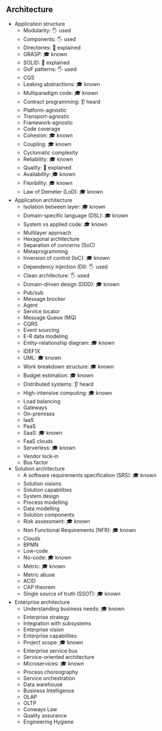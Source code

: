 ## Architecture

- Application structure
  - Modularity: 🖐️ used
  - Components: 🖐️ used
  - Directories: 🙋 explained
  - GRASP: 🎓 known
  - SOLID: 🙋 explained
  - GoF patterns: 🖐️ used
  - CQS
  - Leaking abstractions: 🎓 known
  - Multiparadigm code: 🎓 known
  - Contract programming: 👂 heard
  - Platform-agnostic
  - Transport-agnostic
  - Framework-agnostic
  - Code coverage
  - Cohesion: 🎓 known
  - Coupling: 🎓 known
  - Cyclomatic complexity
  - Reliability: 🎓 known
  - Quality: 🙋 explained
  - Availability: 🎓 known
  - Flexibility: 🎓 known
  - Law of Demeter (LoD): 🎓 known
- Application architecture
  - Isolation between layer: 🎓 known
  - Domain-specific language (DSL): 🎓 known
  - System vs applied code: 🎓 known
  - Multilayer approach
  - Hexagonal architecture
  - Separation of concerns (SoC)
  - Metaprogramming
  - Inversion of control (IoC): 🎓 known
  - Dependency injection (DI): 🖐️ used
  - Clean architecture: 🖐️ used
  - Domain-driven design (DDD): 🎓 known
  - Pub/sub
  - Message brocker
  - Agent
  - Service locator
  - Message Queue (MQ)
  - CQRS
  - Event sourcing
  - E-R data modeling
  - Entity-relationship diagram: 🎓 known
  - IDEF1X
  - UML: 🎓 known
  - Work breakdown structure: 🎓 known
  - Budget estimation: 🎓 known
  - Distributed systems: 👂 heard
  - High-intensive computing: 🎓 known
  - Load balancing
  - Gateways
  - On-premises
  - IaaS
  - PaaS
  - SaaS: 🎓 known
  - FaaS clouds
  - Serverless: 🎓 known
  - Vendor lock-in
  - Bus factor
- Solution architecture
  - A software requirements specification (SRS): 🎓 known
  - Solution visions
  - Solution capabilities
  - System design
  - Process modelling
  - Data modelling
  - Solution components
  - Risk assessment: 🎓 known
  - Non Functional Requirements (NFR): 🎓 known
  - Clouds
  - BPMN
  - Low-code
  - No-code: 🎓 known
  - Metric: 🎓 known
  - Metric abuse
  - ACID
  - CAP theorem
  - Single source of truth (SSOT): 🎓 known
- Enterprise architecture
  - Understanding business needs: 🎓 known
  - Enterprise strategy
  - Integration with subsystems
  - Enterprise vision
  - Enterprise capabilities
  - Project scope: 🎓 known
  - Enterprise service bus
  - Service-oriented architecture
  - Microservices: 🎓 known
  - Process choreography
  - Service orchestration
  - Data warehouse
  - Business Intelligence
  - OLAP
  - OLTP
  - Conways Law
  - Quality assurance
  - Engineering Hygiene
